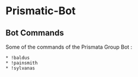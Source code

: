# Prismatic-Bot
## Bot Commands
Some of the commands of the Prismata Group Bot :
```
* !baldus
* !painsmith
* !sylvanas